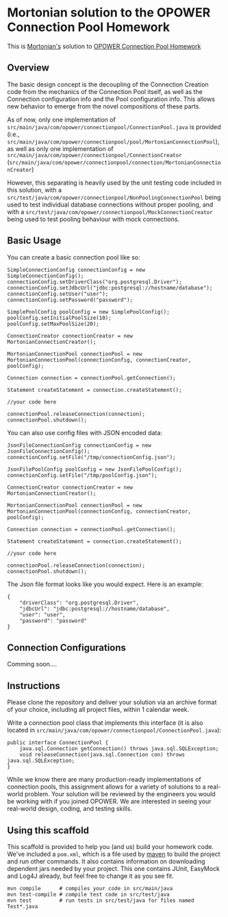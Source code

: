 # Mortonian solution to the OPOWER Connection Pool Homework

This is [Mortonian's](https://github.com/Mortonian/) solution to [OPOWER Connection Pool Homework](https://github.com/opower/connection_pool_scaffold)

## Overview

The basic design concept is the decoupling of the Connection Creation code from the mechanics of the Connection Pool itself, as well as the Connection configuration info and the Pool configuration info.  This allows new behavior to emerge from the novel compositions of these parts.

As of now, only one implementation of `src/main/java/com/opower/connectionpool/ConnectionPool.java` is provided (i.e., `src/main/java/com/opower/connectionpool/pool/MortonianConnectionPool`), as well as only one implementation of `src/main/java/com/opower/connectionpool/ConnectionCreator` (`src/main/java/com/opower/connectionpool/connection/MortonianConnectionCreator`)

However, this separating is heavily used by the unit testing code included in this solution, with a `src/test/java/com/opower/connectionpool/NonPoolingConnectionPool` being used to test individual database connections without proper pooling, and with a `src/test/java/com/opower/connectionpool/MockConnectionCreator` being used to test pooling behaviour with mock connections.  

## Basic Usage

You can create a basic connection pool like so:

    SimpleConnectionConfig connectionConfig = new SimpleConnectionConfig();
    connectionConfig.setDriverClass("org.postgresql.Driver");
    connectionConfig.setJdbcUrl("jdbc:postgresql://hostname/database");
    connectionConfig.setUser("user");
    connectionConfig.setPassword("password");
    
    SimplePoolConfig poolConfig = new SimplePoolConfig();
    poolConfig.setInitialPoolSize(10);
    poolConfig.setMaxPoolSize(20);
    
    ConnectionCreator connectionCreator = new MortonianConnectionCreator();
    
    MortonianConnectionPool connectionPool = new MortonianConnectionPool(connectionConfig, connectionCreator, poolConfig);
    
    Connection connection = connectionPool.getConnection();
    
    Statement createStatement = connection.createStatement();
    
    //your code here
    
    connectionPool.releaseConnection(connection);
    connectionPool.shutdown(); 
    
You can also use config files with JSON encoded data:

    JsonFileConnectionConfig connectionConfig = new JsonFileConnectionConfig();
    connectionConfig.setFile("/tmp/connectionConfig.json");
    
    JsonFilePoolConfig poolConfig = new JsonFilePoolConfig();
    connectionConfig.setFile("/tmp/poolConfig.json");
    
    ConnectionCreator connectionCreator = new MortonianConnectionCreator();
    
    MortonianConnectionPool connectionPool = new MortonianConnectionPool(connectionConfig, connectionCreator, poolConfig);
    
    Connection connection = connectionPool.getConnection();
    
    Statement createStatement = connection.createStatement();
    
    //your code here
    
    connectionPool.releaseConnection(connection);
    connectionPool.shutdown(); 

The Json file format looks like you would expect.  Here is an example:
    
    {
        "driverClass": "org.postgresql.Driver",
        "jdbcUrl": "jdbc:postgresql://hostname/database",
        "user": "user",
        "password": "password" 
    }

## Connection Configurations

Comming soon....


## Instructions

Please clone the repository and deliver your solution via an archive format of your choice, including all project files, within 1 calendar week.

Write a connection pool class that implements this interface (it is also located in `src/main/java/com/opower/connectionpool/ConnectionPool.java`):

    public interface ConnectionPool {
        java.sql.Connection getConnection() throws java.sql.SQLException;
        void releaseConnection(java.sql.Connection con) throws java.sql.SQLException;
    }

While we know there are many production-ready implementations of connection pools, this assignment allows for a variety of solutions to a real-world problem.  Your solution will be reviewed by the engineers you would be working with if you joined OPOWER.  We are interested in seeing your real-world design, coding, and testing skills.

## Using this scaffold

This scaffold is provided to help you (and us) build your homework code. 
We've included a `pom.xml`, which is a file used by [maven][maven] to build the project and run other commands.   It also contains
information on downloading dependent jars needed by your project.  This one contains JUnit, EasyMock and Log4J already, but feel free
to change it as you see fit.

    mvn compile      # compiles your code in src/main/java
    mvn test-compile # compile test code in src/test/java
    mvn test         # run tests in src/test/java for files named Test*.java


[maven]:http://maven.apache.org/


